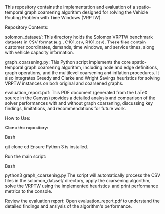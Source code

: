 This repository contains the implementation and evaluation of a spatio-temporal graph coarsening algorithm designed for solving the Vehicle Routing Problem with Time Windows (VRPTW).

Repository Contents:

solomon_dataset/: This directory holds the Solomon VRPTW benchmark datasets in CSV format (e.g., C101.csv, R101.csv). These files contain customer coordinates, demands, time windows, and service times, along with vehicle capacity information.

graph_coarsening.py: This Python script implements the core spatio-temporal graph coarsening algorithm, including node and edge definitions, graph operations, and the multilevel coarsening and inflation procedures. It also integrates Greedy and Clarke and Wright Savings heuristics for solving VRPTW instances on both original and coarsened graphs.

evaluation_report.pdf: This PDF document (generated from the LaTeX source in the Canvas) provides a detailed analysis and comparison of the solver performances with and without graph coarsening, discussing key findings, limitations, and recommendations for future work.

How to Use:

Clone the repository:

Bash

git clone <repository-url>
cd <repository-name>
Ensure Python 3 is installed.

Run the main script:

Bash

python3 graph_coarsening.py
The script will automatically process the CSV files in the solomon_dataset/ directory, apply the coarsening algorithm, solve the VRPTW using the implemented heuristics, and print performance metrics to the console.

Review the evaluation report: Open evaluation_report.pdf to understand the detailed findings and analysis of the algorithm's performance.
